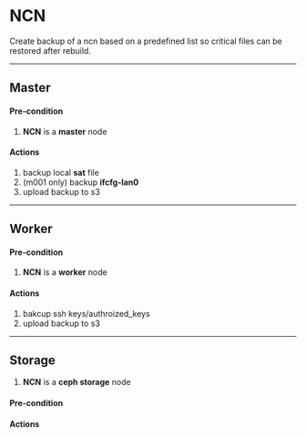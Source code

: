 # NCN

Create backup of a ncn based on a predefined list so critical files can be restored after rebuild.

---

## Master

#### Pre-condition

1. **NCN** is a **master** node

#### Actions

1. backup local **sat** file
1. (m001 only) backup **ifcfg-lan0**
1. upload backup to s3

---

## Worker

#### Pre-condition

1. **NCN** is a **worker** node

#### Actions

1. bakcup ssh keys/authroized_keys
1. upload backup to s3

---

## Storage

1. **NCN** is a **ceph storage** node

#### Pre-condition

#### Actions
